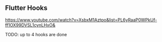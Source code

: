## Flutter Hooks
https://www.youtube.com/watch?v=XsbxM1Aztpo&list=PL6yRaaP0WPkUf-ff1OX99DVSL1cynLHxO&

TODO:
up to 4 hooks are done
